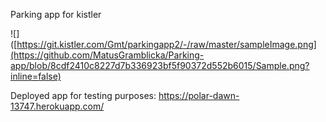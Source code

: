 Parking app for kistler

![]([https://git.kistler.com/Gmt/parkingapp2/-/raw/master/sampleImage.png](https://github.com/MatusGramblicka/Parking-app/blob/8cdf2410c8227d7b336923bf5f90372d552b6015/Sample.png?inline=false)

Deployed app for testing purposes:
https://polar-dawn-13747.herokuapp.com/

